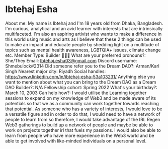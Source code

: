 # Ibtehaj Esha

About me: My name is Ibtehaj and I'm 18 years old from Dhaka, Bangladesh. I'm curious, analytical and an avid learner with interests that are intrinsically multifaceted. I'm also an aspiring artivist who wants to make a difference in this world using music and arts as I believe that these 2 things can be used to make an impact and educate people by shedding light on a multitude of topics such as mental health awareness, LGBTQIA+ issues, climate change etc.
Member Type: Builder 👷🏾‍♀️
What are your preferred pronouns?: She/They
Email: Ibtehaj.esha03@gmail.com
Discord username: Shmebulock#2314
Did someone refer you to the Dream DAO?: Arman/Karl Singh
Nearest major city: Riyadh
Social handles: https://www.linkedin.com/in/ibtehaj-esha-53a103231/
Anything else you want to mention about what you can bring to the Dream DAO as a Dream DAO Builder?: N/A
Fellowship cohort: Spring 2022
What's your birthday?: March 10, 2003
Can help how?: I would utilise the Learning together sessions to expand on my knowledge of Web3 and be made aware of its potentials so that we as a community can work together towards reaching that potential.
As someone who has a variety of interests, I would love to be a versatile figure and in order to do that, I would need to have a network of people to learn from so therefore, I would take advantage of the IRL Regen Web3 gatherings to build up a network of people and maybe be able to work on projects together irl that fuels my passions. I would also be able to learn from people who have more experience in the Web3 world and be able to get involved with like-minded individuals on a personal level.